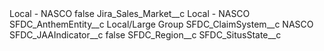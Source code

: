 <?xml version="1.0" encoding="UTF-8"?>
<CustomMetadata xmlns="http://soap.sforce.com/2006/04/metadata" xmlns:xsi="http://www.w3.org/2001/XMLSchema-instance" xmlns:xsd="http://www.w3.org/2001/XMLSchema">
    <label>Local - NASCO</label>
    <protected>false</protected>
    <values>
        <field>Jira_Sales_Market__c</field>
        <value xsi:type="xsd:string">Local - NASCO</value>
    </values>
    <values>
        <field>SFDC_AnthemEntity__c</field>
        <value xsi:type="xsd:string">Local/Large Group</value>
    </values>
    <values>
        <field>SFDC_ClaimSystem__c</field>
        <value xsi:type="xsd:string">NASCO</value>
    </values>
    <values>
        <field>SFDC_JAAIndicator__c</field>
        <value xsi:type="xsd:string">false</value>
    </values>
    <values>
        <field>SFDC_Region__c</field>
        <value xsi:nil="true"/>
    </values>
    <values>
        <field>SFDC_SitusState__c</field>
        <value xsi:nil="true"/>
    </values>
</CustomMetadata>
